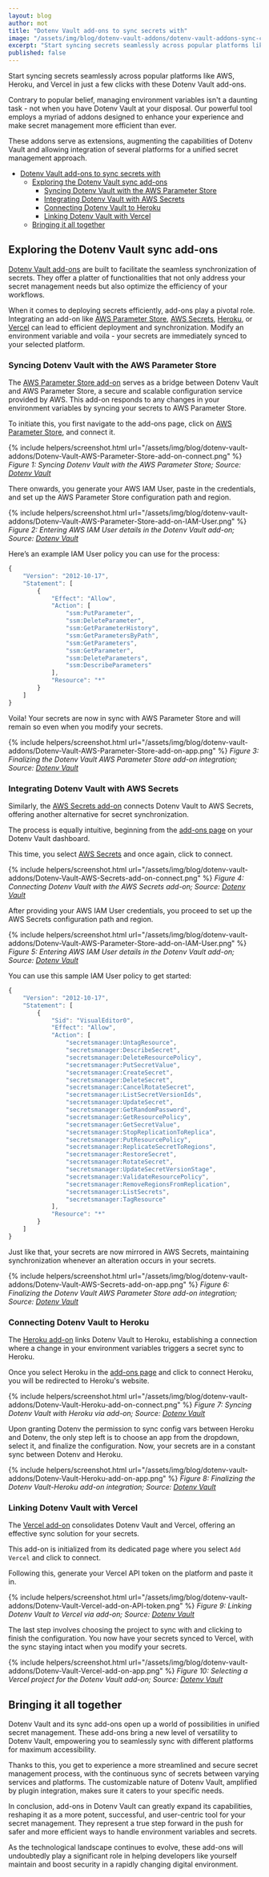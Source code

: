 ```yaml
---
layout: blog
author: mot
title: "Dotenv Vault add-ons to sync secrets with"
image: "/assets/img/blog/dotenv-vault-addons/dotenv-vault-addons-sync-cover.png"
excerpt: "Start syncing secrets seamlessly across popular platforms like AWS, Heroku, and Vercel in just a few clicks with these Dotenv Vault add-ons."
published: false
---
```


Start syncing secrets seamlessly across popular platforms like AWS, Heroku, and Vercel in just a few clicks with these Dotenv Vault add-ons.

Contrary to popular belief, managing environment variables isn't a daunting task - not when you have Dotenv Vault at your disposal. Our powerful tool employs a myriad of addons designed to enhance your experience and make secret management more efficient than ever. 

These addons serve as extensions, augmenting the capabilities of Dotenv Vault and allowing integration of several platforms for a unified secret management approach.

- [Dotenv Vault add-ons to sync secrets with](#dotenv-vault-add-ons-to-sync-secrets-with)
  - [Exploring the Dotenv Vault sync add-ons](#exploring-the-dotenv-vault-sync-add-ons)
    - [Syncing Dotenv Vault with the AWS Parameter Store](#syncing-dotenv-vault-with-the-aws-parameter-store)
    - [Integrating Dotenv Vault with AWS Secrets](#integrating-dotenv-vault-with-aws-secrets)
    - [Connecting Dotenv Vault to Heroku](#connecting-dotenv-vault-to-heroku)
    - [Linking Dotenv Vault with Vercel](#linking-dotenv-vault-with-vercel)
  - [Bringing it all together](#bringing-it-all-together)

## Exploring the Dotenv Vault sync add-ons

[Dotenv Vault add-ons](https://www.dotenv.org/docs/addons) are built to facilitate the seamless synchronization of secrets. They offer a platter of functionalities that not only address your secret management needs but also optimize the efficiency of your workflows.

When it comes to deploying secrets efficiently, add-ons play a pivotal role. Integrating an add-on like [AWS Parameter Store](https://www.dotenv.org/docs/addons/aws-parameter-store), [AWS Secrets](https://www.dotenv.org/docs/addons/aws-secrets), [Heroku](https://www.dotenv.org/docs/addons/heroku), or [Vercel](https://www.dotenv.org/docs/addons/vercel) can lead to efficient deployment and synchronization. Modify an environment variable and voila - your secrets are immediately synced to your selected platform.

### Syncing Dotenv Vault with the AWS Parameter Store

The [AWS Parameter Store add-on](https://www.dotenv.org/docs/addons/aws-parameter-store) serves as a bridge between Dotenv Vault and AWS Parameter Store, a secure and scalable configuration service provided by AWS. This add-on responds to any changes in your environment variables by syncing your secrets to AWS Parameter Store.

To initiate this, you first navigate to the add-ons page, click on [AWS Parameter Store](https://www.dotenv.org/docs/addons/aws-parameter-store), and connect it. 

{% include helpers/screenshot.html url="/assets/img/blog/dotenv-vault-addons/Dotenv-Vault-AWS-Parameter-Store-add-on-connect.png" %}
*Figure 1: Syncing Dotenv Vault with the AWS Parameter Store; Source: [Dotenv Vault](https://www.dotenv.org/docs/addons/aws-parameter-store)*

There onwards, you generate your AWS IAM User, paste in the credentials, and set up the AWS Parameter Store configuration path and region. 

{% include helpers/screenshot.html url="/assets/img/blog/dotenv-vault-addons/Dotenv-Vault-AWS-Parameter-Store-add-on-IAM-User.png" %}
*Figure 2: Entering AWS IAM User details in the Dotenv Vault add-on; Source: [Dotenv Vault](https://www.dotenv.org/docs/addons/aws-parameter-store)*

Here’s an example IAM User policy you can use for the process:

```jsx
{
    "Version": "2012-10-17",
    "Statement": [
        {
            "Effect": "Allow",
            "Action": [
                "ssm:PutParameter",
                "ssm:DeleteParameter",
                "ssm:GetParameterHistory",
                "ssm:GetParametersByPath",
                "ssm:GetParameters",
                "ssm:GetParameter",
                "ssm:DeleteParameters",
                "ssm:DescribeParameters"
            ],
            "Resource": "*"
        }
    ]
}
```

Voila! Your secrets are now in sync with AWS Parameter Store and will remain so even when you modify your secrets.

{% include helpers/screenshot.html url="/assets/img/blog/dotenv-vault-addons/Dotenv-Vault-AWS-Parameter-Store-add-on-app.png" %}
*Figure 3: Finalizing the Dotenv Vault AWS Parameter Store add-on integration; Source: [Dotenv Vault](https://www.dotenv.org/docs/addons/aws-parameter-store)*

### Integrating Dotenv Vault with AWS Secrets

Similarly, the [AWS Secrets add-on](https://www.dotenv.org/docs/addons/aws-secrets) connects Dotenv Vault to AWS Secrets, offering another alternative for secret synchronization. 

The process is equally intuitive, beginning from the [add-ons page](https://www.dotenv.org/docs/addons) on your Dotenv Vault dashboard.

This time, you select [AWS Secrets](https://www.dotenv.org/docs/addons/aws-secrets) and once again, click to connect. 

{% include helpers/screenshot.html url="/assets/img/blog/dotenv-vault-addons/Dotenv-Vault-AWS-Secrets-add-on-connect.png" %}
*Figure 4: Connecting Dotenv Vault with the AWS Secrets add-on; Source: [Dotenv Vault](https://www.dotenv.org/docs/addons/aws-secrets)*

After providing your AWS IAM User credentials, you proceed to set up the AWS Secrets configuration path and region. 

{% include helpers/screenshot.html url="/assets/img/blog/dotenv-vault-addons/Dotenv-Vault-AWS-Parameter-Store-add-on-IAM-User.png" %}
*Figure 5: Entering AWS IAM User details in the Dotenv Vault add-on; Source: [Dotenv Vault](https://www.dotenv.org/docs/addons/aws-secrets)*

You can use this sample IAM User policy to get started:

```jsx
{
    "Version": "2012-10-17",
    "Statement": [
        {
            "Sid": "VisualEditor0",
            "Effect": "Allow",
            "Action": [
                "secretsmanager:UntagResource",
                "secretsmanager:DescribeSecret",
                "secretsmanager:DeleteResourcePolicy",
                "secretsmanager:PutSecretValue",
                "secretsmanager:CreateSecret",
                "secretsmanager:DeleteSecret",
                "secretsmanager:CancelRotateSecret",
                "secretsmanager:ListSecretVersionIds",
                "secretsmanager:UpdateSecret",
                "secretsmanager:GetRandomPassword",
                "secretsmanager:GetResourcePolicy",
                "secretsmanager:GetSecretValue",
                "secretsmanager:StopReplicationToReplica",
                "secretsmanager:PutResourcePolicy",
                "secretsmanager:ReplicateSecretToRegions",
                "secretsmanager:RestoreSecret",
                "secretsmanager:RotateSecret",
                "secretsmanager:UpdateSecretVersionStage",
                "secretsmanager:ValidateResourcePolicy",
                "secretsmanager:RemoveRegionsFromReplication",
                "secretsmanager:ListSecrets",
                "secretsmanager:TagResource"
            ],
            "Resource": "*"
        }
    ]
}
```

Just like that, your secrets are now mirrored in AWS Secrets, maintaining synchronization whenever an alteration occurs in your secrets.

{% include helpers/screenshot.html url="/assets/img/blog/dotenv-vault-addons/Dotenv-Vault-AWS-Secrets-add-on-app.png" %}
*Figure 6: Finalizing the Dotenv Vault AWS Parameter Store add-on integration; Source: [Dotenv Vault](https://www.dotenv.org/docs/addons/aws-secrets)*

### Connecting Dotenv Vault to Heroku

The [Heroku add-on](https://www.dotenv.org/docs/addons/heroku) links Dotenv Vault to Heroku, establishing a connection where a change in your environment variables triggers a secret sync to Heroku.

Once you select Heroku in the [add-ons page](https://www.dotenv.org/docs/addons) and click to connect Heroku, you will be redirected to Heroku's website. 

{% include helpers/screenshot.html url="/assets/img/blog/dotenv-vault-addons/Dotenv-Vault-Heroku-add-on-connect.png" %}
*Figure 7: Syncing Dotenv Vault with Heroku via add-on; Source: [Dotenv Vault](https://www.dotenv.org/docs/addons/heroku)*

Upon granting Dotenv the permission to sync config vars between Heroku and Dotenv, the only step left is to choose an app from the dropdown, select it, and finalize the configuration. Now, your secrets are in a constant sync between Dotenv and Heroku.

{% include helpers/screenshot.html url="/assets/img/blog/dotenv-vault-addons/Dotenv-Vault-Heroku-add-on-app.png" %}
*Figure 8: Finalizing the Dotenv Vault-Heroku add-on integration; Source: [Dotenv Vault](https://www.dotenv.org/docs/addons/heroku)*

### Linking Dotenv Vault with Vercel

The [Vercel add-on](https://www.dotenv.org/docs/addons/vercel) consolidates Dotenv Vault and Vercel, offering an effective sync solution for your secrets. 

This add-on is initialized from its dedicated page where you select `Add Vercel` and click to connect.

Following this, generate your Vercel API token on the platform and paste it in. 

{% include helpers/screenshot.html url="/assets/img/blog/dotenv-vault-addons/Dotenv-Vault-Vercel-add-on-API-token.png" %}
*Figure 9: Linking Dotenv Vault to Vercel via add-on; Source: [Dotenv Vault](https://www.dotenv.org/docs/addons/vercel)*

The last step involves choosing the project to sync with and clicking to finish the configuration. You now have your secrets synced to Vercel, with the sync staying intact when you modify your secrets.

{% include helpers/screenshot.html url="/assets/img/blog/dotenv-vault-addons/Dotenv-Vault-Vercel-add-on-app.png" %}
*Figure 10: Selecting a Vercel project for the Dotenv Vault add-on; Source: [Dotenv Vault](https://www.dotenv.org/docs/addons/vercel)*

## Bringing it all together

Dotenv Vault and its sync add-ons open up a world of possibilities in unified secret management. These add-ons bring a new level of versatility to Dotenv Vault, empowering you to seamlessly sync with different platforms for maximum accessibility.

Thanks to this, you get to experience a more streamlined and secure secret management process, with the continuous sync of secrets between varying services and platforms. The customizable nature of Dotenv Vault, amplified by plugin integration, makes sure it caters to your specific needs.

In conclusion, add-ons in Dotenv Vault can greatly expand its capabilities, reshaping it as a more potent, successful, and user-centric tool for your secret management. They represent a true step forward in the push for safer and more efficient ways to handle environment variables and secrets. 

As the technological landscape continues to evolve, these add-ons will undoubtedly play a significant role in helping developers like yourself maintain and boost security in a rapidly changing digital environment.
